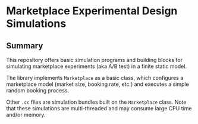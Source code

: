 # Marketplace Experimental Design Simulations

## Summary

This repository offers basic simulation programs and building blocks for simulating marketplace experiments (aka A/B test) in a finite static model.

The library implements `Marketplace` as a basic class, which configures a marketplace model (market size, booking rate, etc.) and executes a simple random booking process.

Other `.cc` files are simulation bundles built on the `Marketplace` class. Note that these simulations are multi-threaded and may consume large CPU time and/or memory.

